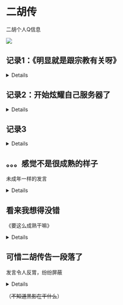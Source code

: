 # 二胡传

二胡个人Q信息

![](/others/二胡/qq.jpg)


## 记录1：《明显就是跟宗教有关呀》

<details>

![](/others/二胡/0.png)

</details>

## 记录2：开始炫耀自己服务器了

<details>

![](/others/二胡/1.jpg)

</details>

## 记录3

<details>

![](/others/二胡/2.jpg)

</details>

## 。。。感觉不是很成熟的样子

未成年一样的发言

<details>

![](/others/二胡/3.png)

</details>

## 看来我想得没错

《要这么成熟干嘛》

<details>

![](/others/二胡/4.png)

</details>

## 可惜二胡传告一段落了

发言令人反胃，纷纷屏蔽

<details>

![](/others/二胡/先结束了1.png)

![](/others/二胡/先结束了2.png)

</details>

（~~不知道黑影在干什么~~）